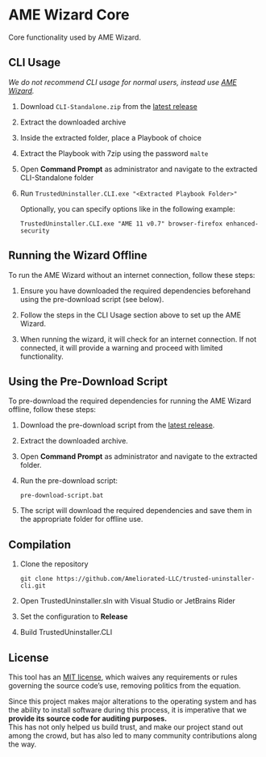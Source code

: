 # AME Wizard Core

Core functionality used by AME Wizard.

## CLI Usage

*We do not recommend CLI usage for normal users, instead use [AME Wizard](https://ameliorated.io/).*

1. Download `CLI-Standalone.zip` from the [latest release](https://github.com/Ameliorated-LLC/trusted-uninstaller-cli/releases/latest)

2. Extract the downloaded archive

3. Inside the extracted folder, place a Playbook of choice

4. Extract the Playbook with 7zip using the password `malte`

5. Open **Command Prompt** as administrator and navigate to the extracted CLI-Standalone folder

6. Run `TrustedUninstaller.CLI.exe "<Extracted Playbook Folder>"`

   Optionally, you can specify options like in the following example:
   ```
   TrustedUninstaller.CLI.exe "AME 11 v0.7" browser-firefox enhanced-security
   ```

## Running the Wizard Offline

To run the AME Wizard without an internet connection, follow these steps:

1. Ensure you have downloaded the required dependencies beforehand using the pre-download script (see below).

2. Follow the steps in the CLI Usage section above to set up the AME Wizard.

3. When running the wizard, it will check for an internet connection. If not connected, it will provide a warning and proceed with limited functionality.

## Using the Pre-Download Script

To pre-download the required dependencies for running the AME Wizard offline, follow these steps:

1. Download the pre-download script from the [latest release](https://github.com/Ameliorated-LLC/trusted-uninstaller-cli/releases/latest).

2. Extract the downloaded archive.

3. Open **Command Prompt** as administrator and navigate to the extracted folder.

4. Run the pre-download script:
   ```
   pre-download-script.bat
   ```

5. The script will download the required dependencies and save them in the appropriate folder for offline use.

## Compilation

1. Clone the repository
   ```
   git clone https://github.com/Ameliorated-LLC/trusted-uninstaller-cli.git
   ```
2. Open TrustedUninstaller.sln with Visual Studio or JetBrains Rider

3. Set the configuration to **Release**

4. Build TrustedUninstaller.CLI

## License
This tool has an [MIT license](https://en.wikipedia.org/wiki/MIT_License), which waives any requirements or rules governing the source code’s use, removing politics from the equation.

Since this project makes major alterations to the operating system and has the ability to install software during this process, it is imperative that we **provide its source code for auditing purposes.**  
This has not only helped us build trust, and make our project stand out among the crowd, but has also led to many community contributions along the way.
